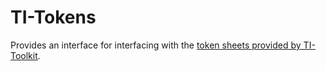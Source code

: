 # TI-Tokens

Provides an interface for interfacing with
the [token sheets provided by TI-Toolkit](https://github.com/TI-Toolkit/tokens). 